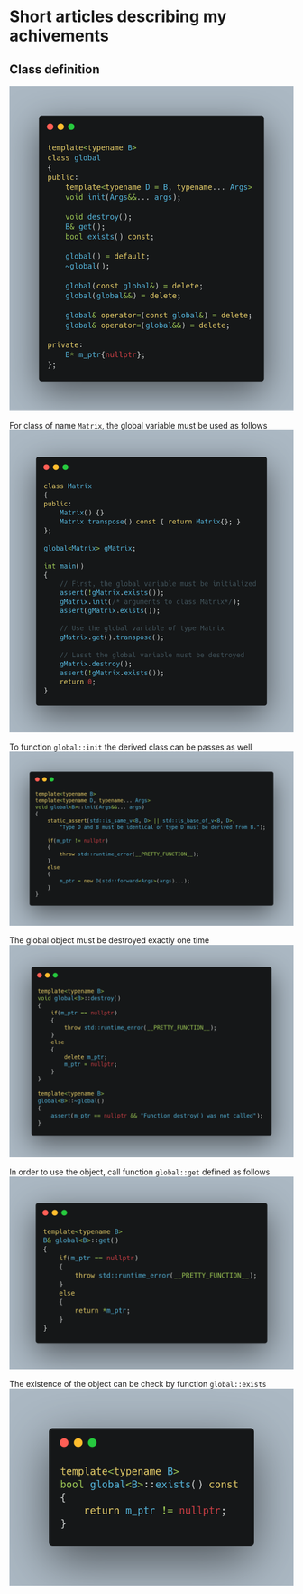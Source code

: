 # Short articles describing my achivements



## Class definition
![Class definition](./global-variable/fig1.png)

For class of name `Matrix`, the global variable must be used as follows
![Usage for examplary class Marix](./global-variable/fig2.png)

To function `global::init` the derived class can be passes as well
![The function global::init](./global-variable/fig3.png)

The global object must be destroyed exactly one time
![The function global::destroy](./global-variable/fig4.png)

In order to use the object, call function `global::get` defined as follows
![The function global::get](./global-variable/fig5.png)

The existence of the object can be check by function `global::exists`
![The function global::exists](./global-variable/fig6.png)
